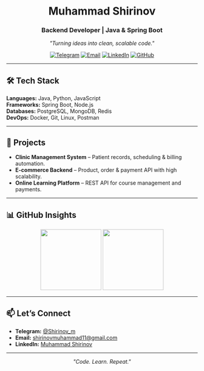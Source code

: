 <div align="center">
  
# **Muhammad Shirinov**  
### Backend Developer | Java & Spring Boot  
*"Turning ideas into clean, scalable code."*

[![Telegram](https://img.shields.io/badge/Telegram-2CA5E0?style=for-the-badge&logo=telegram&logoColor=white)](https://t.me/Shirinov_m)
[![Email](https://img.shields.io/badge/Email-D14836?style=for-the-badge&logo=gmail&logoColor=white)](mailto:shirinovmuhammad11@gmail.com)
[![LinkedIn](https://img.shields.io/badge/LinkedIn-0077B5?style=for-the-badge&logo=linkedin&logoColor=white)](https://www.linkedin.com/in/muhammad-shirinov-1a5b35366)
[![GitHub](https://img.shields.io/badge/GitHub-171515?style=for-the-badge&logo=github&logoColor=white)](https://github.com/shirinov77)

</div>

---

## 🛠 Tech Stack
**Languages:** Java, Python, JavaScript  
**Frameworks:** Spring Boot, Node.js  
**Databases:** PostgreSQL, MongoDB, Redis  
**DevOps:** Docker, Git, Linux, Postman  

---

## 🚀 Projects
- **Clinic Management System** – Patient records, scheduling & billing automation.  
- **E-commerce Backend** – Product, order & payment API with high scalability.  
- **Online Learning Platform** – REST API for course management and payments.  

---

## 📊 GitHub Insights
<p align="center">
  <img src="https://github-readme-stats.vercel.app/api?username=shirinov77&show_icons=true&theme=tokyonight&count_private=true" height="160"/>
  <img src="https://github-readme-streak-stats.herokuapp.com?user=shirinov77&theme=tokyonight&hide_border=true" height="160"/>
</p>

---

## 📫 Let’s Connect
- **Telegram:** [@Shirinov_m](https://t.me/Shirinov_m)  
- **Email:** shirinovmuhammad11@gmail.com  
- **LinkedIn:** [Muhammad Shirinov](https://www.linkedin.com/in/muhammad-shirinov-1a5b35366)  

---

<div align="center">
  
*"Code. Learn. Repeat."*  

</div>
